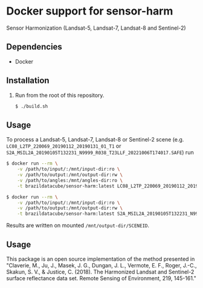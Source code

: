 <!---
    This file is part of Brazil Data Cube sensor-harm.
    Copyright (C) 2022 INPE.

    This program is free software: you can redistribute it and/or modify
    it under the terms of the GNU General Public License as published by
    the Free Software Foundation, either version 3 of the License, or
    (at your option) any later version.

    This program is distributed in the hope that it will be useful,
    but WITHOUT ANY WARRANTY; without even the implied warranty of
    MERCHANTABILITY or FITNESS FOR A PARTICULAR PURPOSE. See the
    GNU General Public License for more details.

    You should have received a copy of the GNU General Public License
    along with this program. If not, see <https://www.gnu.org/licenses/gpl-3.0.html>.
-->

# Docker support for sensor-harm

Sensor Harmonization (Landsat-5, Landsat-7, Landsat-8 and Sentinel-2)

## Dependencies

- Docker

## Installation

1. Run from the root of this repository.

   ```bash
   $ ./build.sh
   ```


## Usage

To process a Landsat-5, Landsat-7, Landsat-8 or Sentinel-2  scene (e.g. `LC08_L2TP_220069_20190112_20190131_01_T1` or `S2A_MSIL2A_20190105T132231_N9999_R038_T23LLF_20221006T174017.SAFE`) run

```bash
$ docker run --rm \
    -v /path/to/input/:/mnt/input-dir:ro \
    -v /path/to/output:/mnt/output-dir:rw \
    -v /path/to/angles:/mnt/angles-dir:ro \
    -t brazildatacube/sensor-harm:latest LC08_L2TP_220069_20190112_20190131_01_T1
```

```bash
$ docker run --rm \
    -v /path/to/input/:/mnt/input-dir:ro \
    -v /path/to/output:/mnt/output-dir:rw \
    -t brazildatacube/sensor-harm:latest S2A_MSIL2A_20190105T132231_N9999_R038_T23LLF_20221006T174017.SAFE
```

Results are written on mounted `/mnt/output-dir/SCENEID`.


## Usage

This package is an open source implementation of the method presented in "Claverie, M., Ju, J., Masek, J. G., Dungan, J. L., Vermote, E. F., Roger, J.-C., Skakun, S. V., & Justice, C. (2018). The Harmonized Landsat and Sentinel-2 surface reflectance data set. Remote Sensing of Environment, 219, 145-161."
